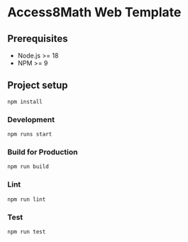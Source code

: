 # Access8Math Web Template

## Prerequisites

- Node.js >= 18
- NPM >= 9

## Project setup

```
npm install
```

### Development

```
npm runs start
```

### Build for Production

```
npm run build
```

### Lint

```
npm run lint
```

### Test

```
npm run test
```
